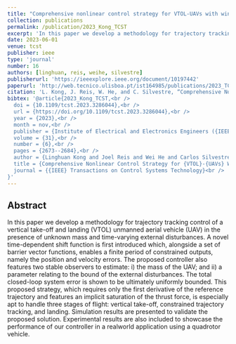 ```yaml
---
title: "Comprehensive nonlinear control strategy for VTOL-UAVs with windowed output constraints"
collection: publications
permalink: /publication/2023_Kong_TCST
excerpt: 'In this paper we develop a methodology for trajectory tracking control of a vertical take-off and landing unmanned aerial vehicle in the presence of unknown mass and time-varying external disturbances.'
date: 2023-06-01
venue: tcst
publisher: ieee
type: 'journal'
number: 16
authors: [linghuan, reis, weihe, silvestre]
publisherurl: 'https://ieeexplore.ieee.org/document/10197442'
paperurl: 'http://web.tecnico.ulisboa.pt/ist164985/publications/2023_TCST_Comprehensive_nonlinear_control_strategy_for_VTOL_UAVs_with_windowed_output_constraints.pdf'
citation: 'L. Kong, J. Reis, W. He, and C. Silvestre, “Comprehensive Nonlinear Control Strategy for VTOL-UAVs With Windowed Output Constraints,” IEEE Transactions on Control Systems Technology, vol. 31, no. 6. Institute of Electrical and Electronics Engineers (IEEE), pp. 2673–2684, Nov. 2023.'
bibtex: '@article{2023_Kong_TCST,<br />
  doi = {10.1109/tcst.2023.3286044},<br />
  url = {https://doi.org/10.1109/tcst.2023.3286044},<br />
  year = {2023},<br />
  month = nov,<br />
  publisher = {Institute of Electrical and Electronics Engineers ({IEEE})},<br />
  volume = {31},<br />
  number = {6},<br />
  pages = {2673--2684},<br />
  author = {Linghuan Kong and Joel Reis and Wei He and Carlos Silvestre},<br />
  title = {Comprehensive Nonlinear Control Strategy for {VTOL}-{UAVs} With Windowed Output Constraints},<br />
  journal = {{IEEE} Transactions on Control Systems Technology}<br />
}'
---
```

**Abstract**
---
In this paper we develop a methodology for trajectory tracking control of a vertical take-off and landing (VTOL) unmanned aerial vehicle (UAV) in the presence of unknown mass and time-varying external disturbances.
A novel time-dependent shift function is first introduced which, alongside a set of barrier vector functions, enables a finite period of constrained outputs, namely the position and velocity errors.
The proposed controller also features two stable observers to estimate: i) the mass of the UAV; and ii) a parameter relating to the bound of the external disturbances.
The total closed-loop system error is shown to be ultimately uniformly bounded.
This proposed strategy, which requires only the first derivative of the reference trajectory and features an implicit saturation of the thrust force, is especially apt to handle three stages of flight: vertical take-off, constrained trajectory tracking, and landing.
Simulation results are presented to validate the proposed solution.
Experimental results are also included to showcase the performance of our controller in a realworld application using a quadrotor vehicle.